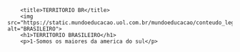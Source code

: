 <!DOCTYPE html>
<html lang="pt-br">
    <head>
    <body>

        <title>TERRITORIO BR</title>  
        <img src="https://static.mundoeducacao.uol.com.br/mundoeducacao/conteudo_legenda/7b83708a428f3963a9db9719c2207615.jpg" alt="BRASILEIRO">
        <h1>TERRITORIO BRASILEIRO</h1>
        <p>1-Somos os maiores da america do sul</p>

   </body>
   </head>
</html>
